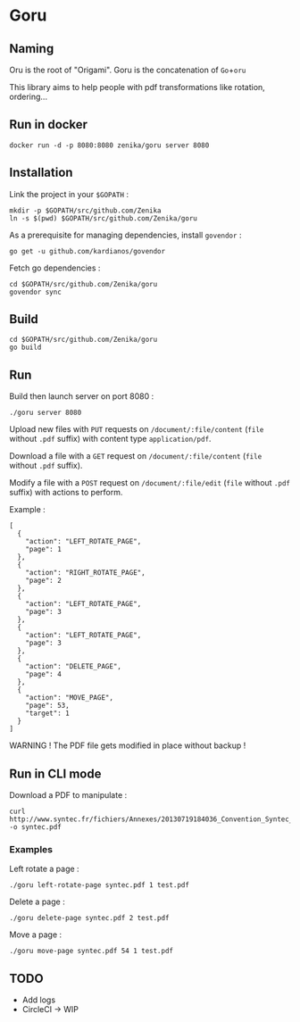# Goru

## Naming

Oru is the root of "Origami". Goru is the concatenation of `Go`+`oru`

This library aims to help people with pdf transformations like rotation, ordering...

## Run in docker
```
docker run -d -p 8080:8080 zenika/goru server 8080
```

## Installation
Link the project in your `$GOPATH` :
```
mkdir -p $GOPATH/src/github.com/Zenika
ln -s $(pwd) $GOPATH/src/github.com/Zenika/goru
```

As a prerequisite for managing dependencies, install `govendor` :
```
go get -u github.com/kardianos/govendor
```

Fetch go dependencies :
```
cd $GOPATH/src/github.com/Zenika/goru
govendor sync
```

## Build
```
cd $GOPATH/src/github.com/Zenika/goru
go build
```

## Run
Build then launch server on port 8080 :
```
./goru server 8080
```

Upload new files with `PUT` requests on `/document/:file/content` (`file` without `.pdf` suffix) with content type `application/pdf`.

Download a file with a `GET` request on `/document/:file/content` (`file` without `.pdf` suffix).

Modify a file with a `POST` request on `/document/:file/edit` (`file` without `.pdf` suffix) with actions to perform.

Example :
```
[
  {
    "action": "LEFT_ROTATE_PAGE",
    "page": 1
  },
  {
    "action": "RIGHT_ROTATE_PAGE",
    "page": 2
  },
  {
    "action": "LEFT_ROTATE_PAGE",
    "page": 3
  },
  {
    "action": "LEFT_ROTATE_PAGE",
    "page": 3
  },
  {
    "action": "DELETE_PAGE",
    "page": 4
  },
  {
    "action": "MOVE_PAGE",
    "page": 53,
    "target": 1
  }
]
```

WARNING ! The PDF file gets modified in place without backup !

## Run in CLI mode
Download a PDF to manipulate :
```
curl http://www.syntec.fr/fichiers/Annexes/20130719184036_Convention_Syntec_Annexe_06.pdf -o syntec.pdf
```

### Examples
Left rotate a page :
```
./goru left-rotate-page syntec.pdf 1 test.pdf
```

Delete a page :
```
./goru delete-page syntec.pdf 2 test.pdf
```

Move a page :
```
./goru move-page syntec.pdf 54 1 test.pdf
```

## TODO
 - Add logs
 - CircleCI -> WIP
